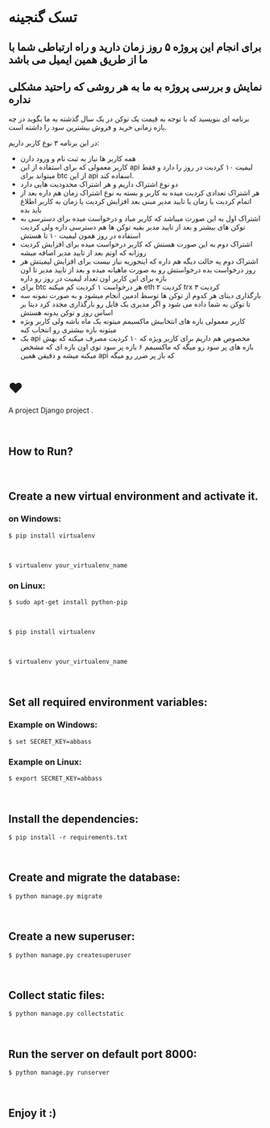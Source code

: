 تسک گنجینه
===

برای انجام این پروژه ۵ روز زمان دارید و راه ارتباطی شما با ما از طریق همین ایمیل می باشد
---
نمایش و بررسی پروژه به ما به هر روشی که راحتید مشکلی نداره
---

برنامه ای بنویسید که با توجه به قیمت یک توکن در یک سال گذشته به ما بگوید در چه بازه زمانی خرید و فروش بیشترین سود را داشته است.

در این برنامه ۳ نوع کاربر داریم:

* همه کاربر ها نیاز به ثبت نام و ورود دارن
* کاربر معمولی که برای استفاده از این api  لیمیت ۱۰ کردیت در روز را دارد و فقط میتواند برای btc  از این api  اسفاده کند.
* دو نوع اشتراک داریم و هر اشتراک محدودیت هایی دارد
* هر اشتراک تعدادی کردیت میده به کاربر و بسته به نوع اشتراک زمان هم داره بعد از اتمام کردیت یا زمان یا تایید مدیر مبنی بعد افزایش کردیت یا زمان به کاربر اطلاع باید بده 
* اشتراک اول به این صورت میباشد که کاربر میاد و درخواست میده برای دسترسی به توکن های بیشتر و بعد از تایید مدیر بقیه توکن ها هم دسترسی داره ولی کردیت استفاده در روز همون لیمیت ۱۰ تا هستش
* اشتراک دوم به این صورت هستش که کاربر درخواست میده برای افزایش کردیت روزانه که اونم بعد از تایید مدیر اضافه میشه
* اشتراک دوم یه حالت دیگه هم داره که اینجوریه نیاز نیست برای افزایش لیمیتش هر روز درخواست بده درخواستش رو به صورت ماهیانه میده و بعد از تایید مدیر تا اون بازه برای این کاربر اون تعداد لیمیت در روز رو داره
* برای btc هر درخواست ۱ کردیت کم میکنه eth ۲ کردیت trx ۳ کردیت
* بارگذاری دیتای هر کدوم از توکن ها توسط ادمین انجام میشود و به صورت نمونه سه تا توکن به شما داده می شود و اگر مدیری یک فایل رو بارگذاری مجدد کرد دیتا بر اساس روز و توکن یدونه هستش
* کاربر معمولی بازه های انتخابیش ماکسیمم میتونه یک ماه باشه ولی کاربر ویژه میتونه بازه بیشتری رو انتخاب کنه
* یک api مخصوص هم داریم برای کاربر ویژه که ۱۰ کردیت مصرف میکنه که بهش بازه های پر سود رو میگه که ماکسیمم ۶ بازه پر سود توی اون بازه ای که مشخص میکنه میشه و دقیقن همین api که باز پر ضرر رو میگه

❤
===

A project Django project .

<br>
<h2>How to Run? </h2>
<br>

<h2>
  Create a new virtual environment and activate it.
</h2>

<h3>on Windows:</h3>
<div class="highlight highlight-source-shell">

  ```
  $ pip install virtualenv
  ```
  <br>
  
  ```
  $ virtualenv your_virtualenv_name
  ```
</div>


<h3>on Linux:</h3>
<div class="highlight highlight-source-shell">

  ```
  $ sudo apt-get install python-pip
  ```
  <br>
  
  ```
  $ pip install virtualenv
  ```
  <br>
  
  ```
  $ virtualenv your_virtualenv_name
  ```
</div>

<br>

<h2>
  Set all required environment variables:
</h2>

<h3>Example on Windows:</h3>
<div class="highlight highlight-source-shell">

  ```
  $ set SECRET_KEY=abbass
  ```
</div>

<h3>Example on Linux:</h3>
<div class="highlight highlight-source-shell">

  ```
  $ export SECRET_KEY=abbass
  ```
</div>
<br>

<h2>
  Install the dependencies:
</h2>
<div class="highlight highlight-source-shell">

  ```
  $ pip install -r requirements.txt
  ```
</div>
<br>

<h2>
  Create and migrate the database:
</h2>
<div class="highlight highlight-source-shell">

  ```
  $ python manage.py migrate
  ```
</div>
<br>

<h2>
  Create a new superuser:
</h2>
<div class="highlight highlight-source-shell">

  ```
  $ python manage.py createsuperuser
  ```
</div>
<br>

<h2>
  Collect static files:
</h2>
<div class="highlight highlight-source-shell">

  ```
  $ python manage.py collectstatic
  ```
</div>
<br>

<h2>
  Run the server on default port 8000:
</h2>
<div class="highlight highlight-source-shell">

  ```
  $ python manage.py runserver
  ```
</div>
<br>

<h2>
  Enjoy it :)
</h2>